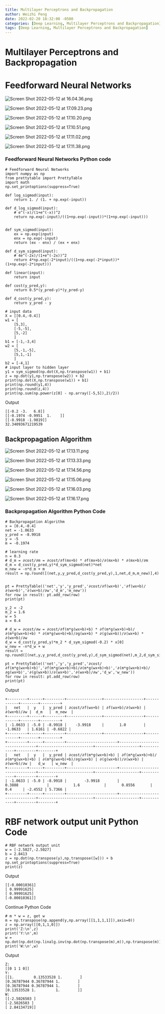 ```yaml
---
title: Multilayer Perceptrons and Backpropagation
author: Weizhi Peng
date: 2022-02-20 18:32:00 -0500
categories: [Deep Learning, Multilayer Perceptrons and Backpropagation]
tags: [Deep Learning, Multilayer Perceptrons and Backpropagation]
---
```


# Multilayer Perceptrons and Backpropagation
# Feedforward Neural Networks

![Screen Shot 2022-05-12 at 16.04.36.png](https://raw.githubusercontent.com/wzptech/wzptech.github.io/main/_posts/data/Week%204%20Multilayer%20Perceptrons%20and%20Backpropagation%203f4c9f96bcf5443eba9689902a6014d8/Screen_Shot_2022-05-12_at_16.04.36.png)

![Screen Shot 2022-05-12 at 17.09.23.png](https://raw.githubusercontent.com/wzptech/wzptech.github.io/main/_posts/data/Week%204%20Multilayer%20Perceptrons%20and%20Backpropagation%203f4c9f96bcf5443eba9689902a6014d8/Screen_Shot_2022-05-12_at_17.09.23.png)

![Screen Shot 2022-05-12 at 17.10.20.png](https://raw.githubusercontent.com/wzptech/wzptech.github.io/main/_posts/data/Week%204%20Multilayer%20Perceptrons%20and%20Backpropagation%203f4c9f96bcf5443eba9689902a6014d8/Screen_Shot_2022-05-12_at_17.10.20.png)

![Screen Shot 2022-05-12 at 17.10.51.png](https://raw.githubusercontent.com/wzptech/wzptech.github.io/main/_posts/data/Week%204%20Multilayer%20Perceptrons%20and%20Backpropagation%203f4c9f96bcf5443eba9689902a6014d8/Screen_Shot_2022-05-12_at_17.10.51.png)

![Screen Shot 2022-05-12 at 17.11.02.png](https://raw.githubusercontent.com/wzptech/wzptech.github.io/main/_posts/data/Week%204%20Multilayer%20Perceptrons%20and%20Backpropagation%203f4c9f96bcf5443eba9689902a6014d8/Screen_Shot_2022-05-12_at_17.11.02.png)

![Screen Shot 2022-05-12 at 17.11.38.png](https://raw.githubusercontent.com/wzptech/wzptech.github.io/main/_posts/data/Week%204%20Multilayer%20Perceptrons%20and%20Backpropagation%203f4c9f96bcf5443eba9689902a6014d8/Screen_Shot_2022-05-12_at_17.11.38.png)


### Feedforward Neural Networks Python code

    # Feedforward Neural Networks
    import numpy as np
    from prettytable import PrettyTable
    import math
    np.set_printoptions(suppress=True)

    def log_sigmod(input):
        return 1. / (1. + np.exp(-input))

    def d_log_sigmod(input):
        # e^(-x)/(1+e^(-x))^2
        return np.exp(-input)/((1+np.exp(-input))*(1+np.exp(-input)))


    def sym_sigmod(input):
        ex = np.exp(input)
        enx = np.exp(-input)
        return (ex - enx) / (ex + enx)

    def d_sym_sigmod(input):
        # 4e^(-2x)/(1+e^(-2x))^2
        return 4*np.exp(-2*input)/((1+np.exp(-2*input))*(1+np.exp(-2*input)))

    def linear(input):
        return input

    def cost(y_pred,y):
        return 0.5*(y_pred-y)*(y_pred-y)

    def d_cost(y_pred,y):
        return y_pred - y

    # input data
    X = [[0.4,-0.4]]
    w1 = [
        [5,3],
        [-5,-5],
        [5,-2]
        ]
    b1 = [-1,-3,4]
    w2 = [
        [5,-1,-5],
        [5,1,-1]
        ]
    b2 = [-4,1]
    # input layer to hidden layer
    y1 = sym_sigmod(np.dot(X,np.transpose(w1)) + b1)
    z = np.dot(y1,np.transpose(w2)) + b2
    print(np.dot(X,np.transpose(w1)) + b1)
    print(np.round(y1,4))
    print(np.round(z,4))
    print(np.sum(np.power(z[0] - np.array([-5,5]),2)/2))

Output

    [[-0.2 -3.   6.8]]
    [[-0.1974 -0.9951  1.    ]]
    [[-8.9918 -1.9819]]
    32.34093671219539


## Backpropagation Algorithm

![Screen Shot 2022-05-12 at 17.13.11.png](https://raw.githubusercontent.com/wzptech/wzptech.github.io/main/_posts/data/Week%204%20Multilayer%20Perceptrons%20and%20Backpropagation%203f4c9f96bcf5443eba9689902a6014d8/Screen_Shot_2022-05-12_at_17.13.11.png)

![Screen Shot 2022-05-12 at 17.13.33.png](https://raw.githubusercontent.com/wzptech/wzptech.github.io/main/_posts/data/Week%204%20Multilayer%20Perceptrons%20and%20Backpropagation%203f4c9f96bcf5443eba9689902a6014d8/Screen_Shot_2022-05-12_at_17.13.33.png)

![Screen Shot 2022-05-12 at 17.14.56.png](https://raw.githubusercontent.com/wzptech/wzptech.github.io/main/_posts/data/Week%204%20Multilayer%20Perceptrons%20and%20Backpropagation%203f4c9f96bcf5443eba9689902a6014d8/Screen_Shot_2022-05-12_at_17.14.56.png)

![Screen Shot 2022-05-12 at 17.15.06.png](https://raw.githubusercontent.com/wzptech/wzptech.github.io/main/_posts/data/Week%204%20Multilayer%20Perceptrons%20and%20Backpropagation%203f4c9f96bcf5443eba9689902a6014d8/Screen_Shot_2022-05-12_at_17.15.06.png)

![Screen Shot 2022-05-12 at 17.16.03.png](https://raw.githubusercontent.com/wzptech/wzptech.github.io/main/_posts/data/Week%204%20Multilayer%20Perceptrons%20and%20Backpropagation%203f4c9f96bcf5443eba9689902a6014d8/Screen_Shot_2022-05-12_at_17.16.03.png)

![Screen Shot 2022-05-12 at 17.16.17.png](https://raw.githubusercontent.com/wzptech/wzptech.github.io/main/_posts/data/Week%204%20Multilayer%20Perceptrons%20and%20Backpropagation%203f4c9f96bcf5443eba9689902a6014d8/Screen_Shot_2022-05-12_at_17.16.17.png)


### Backpropagation Algorithm Python Code

    # Backpropagation Algorithm
    x = [0.4,-0.4]
    net = -1.0633
    y_pred = -8.9918
    y = -5
    m = -0.1974

    # learning rate
    n = 0.3
    # d_m = ∂cost/∂m = ∂cost/∂f(mx+b) * ∂f(mx+b)/∂(mx+b) * ∂(mx+b)/∂m
    d_m = d_cost(y_pred,y)*d_sym_sigmod(net)*net
    m_new = -n*d_m + m
    result = np.round([(net,y,y_pred,d_cost(y_pred,y),1,net,d_m,m_new)],4)


    pt = PrettyTable(('net','y','y_pred','∂cost/∂f(wx+b)','∂f(wx+b)/∂(wx+b)','∂(wx+b)/∂w','d_m','m_new'))
    for row in result: pt.add_row(row)
    print(pt)

    y_2 = -2
    m_2 = 1.6
    w = 5
    a = 0.4

    # d_w = ∂cost/∂w = ∂cost/∂f(m*g(wx+b)+b) * ∂f(m*g(wx+b)+b)/∂(m*g(wx+b)+b) * ∂(m*g(wx+b)+b)/∂g(wx+b) * ∂(g(wx+b))/∂(wx+b) * ∂(wx+b)/∂w
    d_w = d_cost(y_pred,y)*m_2 * d_sym_sigmod(-0.2) * x[0]
    w_new = -n*d_w + w
    result = np.round([(net,y,y_pred,d_cost(y_pred,y),d_sym_sigmod(net),m_2,d_sym_sigmod(a),x[0],d_w,w_new)],4)

    pt = PrettyTable(('net','y','y_pred','∂cost/∂f(m*g(wx+b)+b)','∂f(m*g(wx+b)+b)/∂(m*g(wx+b)+b)','∂(m*g(wx+b)+b)/∂g(wx+b)','∂(g(wx+b))/∂(wx+b)','∂(wx+b)/∂w','d_w','w_new'))
    for row in result: pt.add_row(row)
    print(pt)

Output

    +---------+------+---------+----------------+------------------+------------+--------+---------+
    |   net   |  y   |  y_pred | ∂cost/∂f(wx+b) | ∂f(wx+b)/∂(wx+b) | ∂(wx+b)/∂w |  d_m   |  m_new  |
    +---------+------+---------+----------------+------------------+------------+--------+---------+
    | -1.0633 | -5.0 | -8.9918 |    -3.9918     |       1.0        |  -1.0633   | 1.6161 | -0.6822 |
    +---------+------+---------+----------------+------------------+------------+--------+---------+
    +---------+------+---------+-----------------------+--------------------------------+-------------------------+--------------------+------------+---------+--------+
    |   net   |  y   |  y_pred | ∂cost/∂f(m*g(wx+b)+b) | ∂f(m*g(wx+b)+b)/∂(m*g(wx+b)+b) | ∂(m*g(wx+b)+b)/∂g(wx+b) | ∂(g(wx+b))/∂(wx+b) | ∂(wx+b)/∂w |   d_w   | w_new  |
    +---------+------+---------+-----------------------+--------------------------------+-------------------------+--------------------+------------+---------+--------+
    | -1.0633 | -5.0 | -8.9918 |        -3.9918        |             0.3808             |           1.6           |       0.8556       |    0.4     | -2.4552 | 5.7366 |
    +---------+------+---------+-----------------------+--------------------------------+-------------------------+--------------------+------------+---------+--------+


# RBF network output unit Python Code

    # RBF network output unit
    w = [-2.5027,-2.5027]
    b = 2.8413
    z = np.dot(np.transpose(y),np.transpose([w])) + b
    np.set_printoptions(suppress=True)
    print(z)

Output

    [[-0.00010361]
    [ 0.99991625]
    [ 0.99991625]
    [-0.00010361]]

Continue Python Code

    # m * w = z, get w
    m = np.transpose(np.append(y,np.array([[1,1,1,1]]),axis=0))
    z = np.array([[0,1,1,0]])
    print('Z:\n',z)
    print('Y:\n',m)
    w = np.dot(np.dot(np.linalg.inv(np.dot(np.transpose(m),m)),np.transpose(m)),np.transpose(z))
    print('W:\n',w)

Output

    Z:
    [[0 1 1 0]]
    Y:
    [[1.         0.13533528 1.        ]
    [0.36787944 0.36787944 1.        ]
    [0.36787944 0.36787944 1.        ]
    [0.13533528 1.         1.        ]]
    W:
    [[-2.5026503 ]
    [-2.5026503 ]
    [ 2.84134719]]